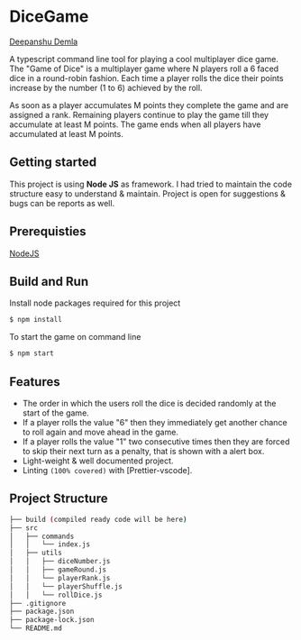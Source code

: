 # DiceGame
[Deepanshu Demla](https://www.linkedin.com/in/deepanshu-demla-1b7504143/)

A typescript command line tool for playing a cool multiplayer dice game.
The "Game of Dice" is a multiplayer game where N players roll a 6 faced dice in a round-robin
fashion. Each time a player rolls the dice their points increase by the number (1 to 6) achieved
by the roll.

As soon as a player accumulates M points they complete the game and are assigned a rank.
Remaining players continue to play the game till they accumulate at least M points. The game
ends when all players have accumulated at least M points.

## Getting started

This project is using **Node JS** as framework. I had tried to maintain the code
structure easy to understand & maintain. Project is open for suggestions & bugs can be reports as well.

## Prerequisties

[NodeJS](https://nodejs.org/en/)

## Build and Run

Install node packages required for this project

```bash
$ npm install
```
To start the game on command line

```bash
$ npm start
```

## Features

-  The order in which the users roll the dice is decided randomly at the start of the game.
-  If a player rolls the value "6" then they immediately get another chance to roll again and move ahead in the game.
-  If a player rolls the value "1" two consecutive times then they are forced to skip their next turn as a penalty, that is shown with a alert box.
-   Light-weight & well documented project.
-   Linting `(100% covered)` with [Prettier-vscode].


## Project Structure
```sh
├── build (compiled ready code will be here)
├── src
│   ├── commands
│   │   └── index.js
│   ├── utils
│   │   ├── diceNumber.js
│   │   ├── gameRound.js
│   │   └── playerRank.js
│   │   └── playerShuffle.js
│   │   └── rollDice.js
├── .gitignore
├── package.json
├── package-lock.json
└── README.md
```